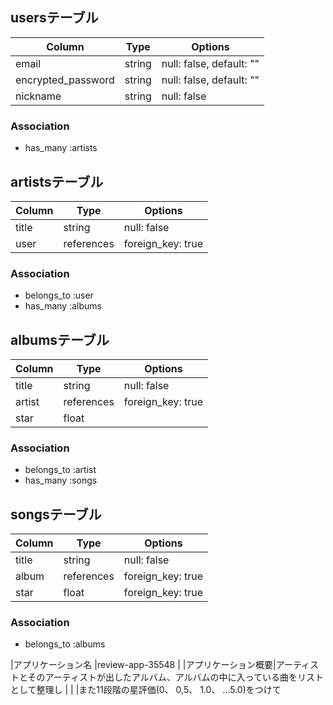 ## usersテーブル

|  Column            | Type     | Options                  |
| ------------------ | -------- | ------------------------ |
| email              | string   | null: false, default: "" |
| encrypted_password | string   | null: false, default: "" |
| nickname           | string   | null: false              |

###  Association

- has_many :artists

## artistsテーブル

| Column             | Type       | Options                  |
| ------------------ | ---------- | ------------------------ |
| title              | string     | null:        false       |
| user               | references | foreign_key: true        |

### Association

- belongs_to :user
- has_many   :albums

## albumsテーブル

| Column             | Type        | Options                  |
| ------------------ | ----------- | ------------------------ |
| title              | string      | null:       false        |
| artist             | references  | foreign_key: true        |
| star               | float       |                          |

### Association

- belongs_to :artist
- has_many   :songs

## songsテーブル

| Column             | Type        | Options                  |
| ------------------ | ----------- | ------------------------ |
| title              | string      | null:       false        |
| album              | references  | foreign_key: true        |
| star               | float       | foreign_key: true        |

### Association

- belongs_to :albums

|アプリケーション名  |review-app-35548                                                                |
|アプリケーション概要|アーティストとそのアーティストが出したアルバム、アルバムの中に入っている曲をリストとして整理し  |
|                 |また11段階の星評価(0、 0,5、 1.0、 ...5.0)をつけて